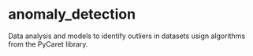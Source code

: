 # anomaly_detection
Data analysis and models to identify outliers in datasets usign algorithms from the PyCaret library.
